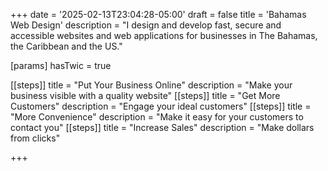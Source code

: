 +++
date = '2025-02-13T23:04:28-05:00'
draft = false
title = 'Bahamas Web Design'
description = "I design and develop fast, secure and accessible websites and web applications for businesses in The Bahamas, the Caribbean and the US."

[params]
  hasTwic = true

[[steps]]
  title = "Put Your Business Online"
  description = "Make your business visible with a quality website"
[[steps]]
  title = "Get More Customers"
  description = "Engage your ideal customers"
[[steps]]
  title = "More Convenience"
  description = "Make it easy for your customers to contact you"
[[steps]]
  title = "Increase Sales"
  description = "Make dollars from clicks"

+++

